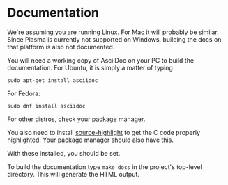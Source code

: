 Documentation
=============

We're assuming you are running Linux. For Mac it will probably be similar. Since Plasma is currently not supported on Windows, building the docs on that platform is also not documented.

You will need a working copy of AsciiDoc on your PC to build the documentation.
For Ubuntu, it is simply a matter of typing

```shell
sudo apt-get install asciidoc
```

For Fedora: 

```shell
sudo dnf install asciidoc
```

For other distros, check your package manager.

You also need to install [source-highlight](https://www.gnu.org/software/src-highlite/source-highlight.html) to get the C code properly highlighted. Your package manager should also have this.

With these installed, you should be set.

To build the documentation type ``make docs`` in the project's top-level
directory.  This will generate the HTML output.

